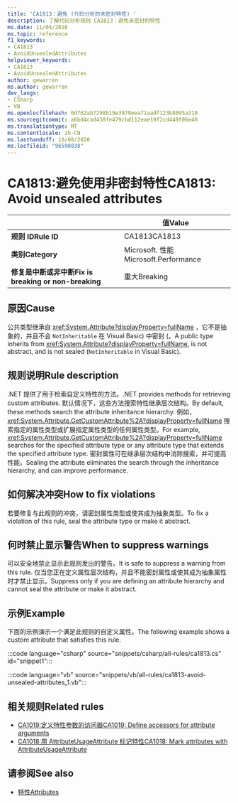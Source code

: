 ```yaml
---
title: 'CA1813：避免 (代码分析的未密封特性) '
description: 了解代码分析规则 CA1813：避免未密封的特性
ms.date: 11/04/2016
ms.topic: reference
f1_keywords:
- CA1813
- AvoidUnsealedAttributes
helpviewer_keywords:
- CA1813
- AvoidUnsealedAttributes
author: gewarren
ms.author: gewarren
dev_langs:
- CSharp
- VB
ms.openlocfilehash: 0d762ab7298b19e3979eea71aadf123b8095a310
ms.sourcegitcommit: a6bd4cad438fe479cbd112eae10f2cd449f06e40
ms.translationtype: MT
ms.contentlocale: zh-CN
ms.lasthandoff: 10/08/2020
ms.locfileid: "96590838"
---
```

# <a name="ca1813-avoid-unsealed-attributes"></a><span data-ttu-id="d2bfc-103">CA1813:避免使用非密封特性</span><span class="sxs-lookup"><span data-stu-id="d2bfc-103">CA1813: Avoid unsealed attributes</span></span>

| | <span data-ttu-id="d2bfc-104">值</span><span class="sxs-lookup"><span data-stu-id="d2bfc-104">Value</span></span> |
|-|-|
| <span data-ttu-id="d2bfc-105">**规则 ID**</span><span class="sxs-lookup"><span data-stu-id="d2bfc-105">**Rule ID**</span></span> |<span data-ttu-id="d2bfc-106">CA1813</span><span class="sxs-lookup"><span data-stu-id="d2bfc-106">CA1813</span></span>|
| <span data-ttu-id="d2bfc-107">**类别**</span><span class="sxs-lookup"><span data-stu-id="d2bfc-107">**Category**</span></span> |<span data-ttu-id="d2bfc-108">Microsoft. 性能</span><span class="sxs-lookup"><span data-stu-id="d2bfc-108">Microsoft.Performance</span></span>|
| <span data-ttu-id="d2bfc-109">**修复是中断或非中断**</span><span class="sxs-lookup"><span data-stu-id="d2bfc-109">**Fix is breaking or non-breaking**</span></span> |<span data-ttu-id="d2bfc-110">重大</span><span class="sxs-lookup"><span data-stu-id="d2bfc-110">Breaking</span></span>|

## <a name="cause"></a><span data-ttu-id="d2bfc-111">原因</span><span class="sxs-lookup"><span data-stu-id="d2bfc-111">Cause</span></span>

<span data-ttu-id="d2bfc-112">公共类型继承自 <xref:System.Attribute?displayProperty=fullName> ，它不是抽象的，并且不会 `NotInheritable` 在 Visual Basic) 中密封 (。</span><span class="sxs-lookup"><span data-stu-id="d2bfc-112">A public type inherits from <xref:System.Attribute?displayProperty=fullName>, is not abstract, and is not sealed (`NotInheritable` in Visual Basic).</span></span>

## <a name="rule-description"></a><span data-ttu-id="d2bfc-113">规则说明</span><span class="sxs-lookup"><span data-stu-id="d2bfc-113">Rule description</span></span>

<span data-ttu-id="d2bfc-114">.NET 提供了用于检索自定义特性的方法。</span><span class="sxs-lookup"><span data-stu-id="d2bfc-114">.NET provides methods for retrieving custom attributes.</span></span> <span data-ttu-id="d2bfc-115">默认情况下，这些方法搜索特性继承层次结构。</span><span class="sxs-lookup"><span data-stu-id="d2bfc-115">By default, these methods search the attribute inheritance hierarchy.</span></span> <span data-ttu-id="d2bfc-116">例如， <xref:System.Attribute.GetCustomAttribute%2A?displayProperty=fullName> 搜索指定的属性类型或扩展指定属性类型的任何属性类型。</span><span class="sxs-lookup"><span data-stu-id="d2bfc-116">For example, <xref:System.Attribute.GetCustomAttribute%2A?displayProperty=fullName> searches for the specified attribute type or any attribute type that extends the specified attribute type.</span></span> <span data-ttu-id="d2bfc-117">密封属性可在继承层次结构中消除搜索，并可提高性能。</span><span class="sxs-lookup"><span data-stu-id="d2bfc-117">Sealing the attribute eliminates the search through the inheritance hierarchy, and can improve performance.</span></span>

## <a name="how-to-fix-violations"></a><span data-ttu-id="d2bfc-118">如何解决冲突</span><span class="sxs-lookup"><span data-stu-id="d2bfc-118">How to fix violations</span></span>

<span data-ttu-id="d2bfc-119">若要修复与此规则的冲突，请密封属性类型或使其成为抽象类型。</span><span class="sxs-lookup"><span data-stu-id="d2bfc-119">To fix a violation of this rule, seal the attribute type or make it abstract.</span></span>

## <a name="when-to-suppress-warnings"></a><span data-ttu-id="d2bfc-120">何时禁止显示警告</span><span class="sxs-lookup"><span data-stu-id="d2bfc-120">When to suppress warnings</span></span>

<span data-ttu-id="d2bfc-121">可以安全地禁止显示此规则发出的警告。</span><span class="sxs-lookup"><span data-stu-id="d2bfc-121">It is safe to suppress a warning from this rule.</span></span> <span data-ttu-id="d2bfc-122">仅当您正在定义属性层次结构，并且不能密封属性或使其成为抽象属性时才禁止显示。</span><span class="sxs-lookup"><span data-stu-id="d2bfc-122">Suppress only if you are defining an attribute hierarchy and cannot seal the attribute or make it abstract.</span></span>

## <a name="example"></a><span data-ttu-id="d2bfc-123">示例</span><span class="sxs-lookup"><span data-stu-id="d2bfc-123">Example</span></span>

<span data-ttu-id="d2bfc-124">下面的示例演示一个满足此规则的自定义属性。</span><span class="sxs-lookup"><span data-stu-id="d2bfc-124">The following example shows a custom attribute that satisfies this rule.</span></span>

:::code language="csharp" source="snippets/csharp/all-rules/ca1813.cs" id="snippet1":::

:::code language="vb" source="snippets/vb/all-rules/ca1813-avoid-unsealed-attributes_1.vb":::

## <a name="related-rules"></a><span data-ttu-id="d2bfc-125">相关规则</span><span class="sxs-lookup"><span data-stu-id="d2bfc-125">Related rules</span></span>

- [<span data-ttu-id="d2bfc-126">CA1019:定义特性参数的访问器</span><span class="sxs-lookup"><span data-stu-id="d2bfc-126">CA1019: Define accessors for attribute arguments</span></span>](ca1019.md)
- [<span data-ttu-id="d2bfc-127">CA1018:用 AttributeUsageAttribute 标记特性</span><span class="sxs-lookup"><span data-stu-id="d2bfc-127">CA1018: Mark attributes with AttributeUsageAttribute</span></span>](ca1018.md)

## <a name="see-also"></a><span data-ttu-id="d2bfc-128">请参阅</span><span class="sxs-lookup"><span data-stu-id="d2bfc-128">See also</span></span>

- [<span data-ttu-id="d2bfc-129">特性</span><span class="sxs-lookup"><span data-stu-id="d2bfc-129">Attributes</span></span>](../../../standard/design-guidelines/attributes.md)
